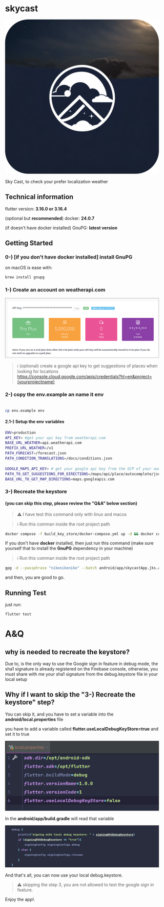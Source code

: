 # skycast

![img.png](assets/splash/skycast512.png)

Sky Cast, to check your prefer localization weather

##  Technical information

flutter version: **3.16.0 or 3.16.4**


(optional but **recommended**) docker: **24.0.7**


(if doesn't have docker installed) GnuPG: **latest version**

## Getting Started

### 0-) [if you don't have docker installed] install GnuPG

on macOS is ease with:
```bash
brew install gnupg
``` 

### 1-) Create an account on weatherapi.com

![img.png](readme_images/img.png)

> :information_source: (optional) create a google api key to get suggestions of places when looking for locations https://console.cloud.google.com/apis/credentials?hl=en&project=(yourprojectname)

###  2-) copy the env.example an name it env
``` bash

cp env.example env
```

#### 2.1-) Setup the env variables

```bash
ENV=production  
API_KEY= #get your api key from weatherapi.com
BASE_URL_WEATHER=api.weatherapi.com  
PREFIX_URL_WEATHER=/v1  
PATH_FORECAST=/forecast.json  
PATH_CONDITION_TRANSLATIONS=/docs/conditions.json  
  
GOOGLE_MAPS_API_KEY= # get your google api key from the GCP of your own account
PATH_TO_GET_SUGGESTIONS_FOR_DIRECTIONS=/maps/api/place/autocomplete/json  
BASE_URL_TO_GET_MAP_DIRECTIONS=maps.googleapis.com
``` 
###  3-) Recreate the keystore 
#### (you can skip this step, please review the "Q&A" below section)
> :warning:  I have test this command only with linux and macos

> :information_source:  Run this comman inside the root project path
```bash
docker compose -f build_key_store/docker-compose.yml up -d && docker compose -f build_key_store/docker-compose.yml down && docker compose -f build_key_store/docker-compose.yml rm -fsv && docker image rm build_key_store-app
```
If you don't have **docker** installed, then just run this command (make sure yourself that to install the **GnuPG** dependency in your machine)
> :information_source:  Run this comman inside the root project path
```bash
gpg -d --passphrase "nikenikenike" --batch android/app/skycastApp.jks.asc > android/app/skycastApp.jks
```

and then, you are good to go.

## Running Test
just run:
```bash
flutter test
```

# A&Q

## why is needed to recreate the keystore?

Due to, is the only way to use the Google sign in feature in debug mode, the sha1 signature is already registered on the Firebase console, otherwise, you must share with me your sha1 signature from the debug.keystore file in your local setup

## Why if I want to skip the "3-) Recreate the keystore" step?
You can skip it, and you have to set a variable into the **android/local.properties** file

you have to add a variable called **flutter.useLocalDebugKeyStore=true** and set it to true

![img.png](readme_images/skip_step_3.png)

In the **android/app/build.gradle** will read that variable

![img.png](readme_images/example_build_gradle_skip_step_3.png)

And that's all, you can now use your local debug.keystore.

> :warning: skipping the step 3, you are not allowed to test the google sign in feature.

Enjoy the app!.